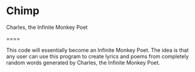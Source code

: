 Chimp
=====

Charles, the Infinite Monkey Poet

====

This code will essentially become an Infinite Monkey Poet. The idea is that any
user can use this program to create lyrics and poems from completely random
words generated by Charles, the Infinite Monkey Poet.
